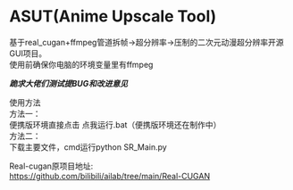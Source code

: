 # ASUT(Anime Upscale Tool)
基于real_cugan+ffmpeg管道拆帧->超分辨率->压制的二次元动漫超分辨率开源GUI项目。  
使用前确保你电脑的环境变量里有ffmpeg    

***跪求大佬们测试提BUG和改进意见***

使用方法  
方法一：  
便携版环境直接点击 点我运行.bat（便携版环境还在制作中）    
方法二：  
下载主要文件，cmd运行python SR_Main.py    

Real-cugan原项目地址:  
https://github.com/bilibili/ailab/tree/main/Real-CUGAN

